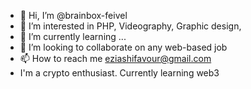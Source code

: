 - 👋 Hi, I’m @brainbox-feivel
- 👀 I’m interested in PHP, Videography, Graphic design, 
- 🌱 I’m currently learning ...
- 💞️ I’m looking to collaborate on any web-based job
- 📫 How to reach me eziashifavour@gmail.com
- I'm a crypto enthusiast. Currently learning web3

<!---
brainbox-feel/brainbox-feel is a ✨ special ✨ repository because its `README.md` (this file) appears on your GitHub profile.
You can click the Preview link to take a look at your changes.
--->
